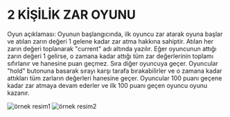 # 2 KİŞİLİK ZAR OYUNU

Oyun açıklaması: Oyunun başlangıcında, ilk oyuncu zar atarak oyuna başlar ve atılan zarın değeri 1 gelene kadar zar atma hakkına sahiptir. Atılan her zarın değeri toplanarak "current" adı altında yazılır. Eğer oyuncunun attığı zarın değeri 1 gelirse, o zamana kadar attığı tüm zar değerlerinin toplamı sıfırlanır ve hanesine puan geçmez. Sıra diğer oyuncuya geçer. Oyuncular "hold" butonuna basarak sırayı karşı tarafa bırakabilirler ve o zamana kadar attıkları tüm zarların değerleri hanesine geçer. Oyuncular 100 puanı geçene kadar zar atmaya devam ederler ve ilk 100 puanı geçen oyuncu oyunu kazanır.

![örnek resim1](https://i.hizliresim.com/s7qes4e.png)
![örnek resim2](https://i.hizliresim.com/a6p7a22.png)

